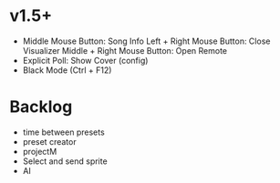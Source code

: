 # v1.5+

- Middle Mouse Button: Song Info
  Left + Right Mouse Button: Close Visualizer
  Middle + Right Mouse Button: Open Remote
- Explicit Poll: Show Cover (config)
- Black Mode (Ctrl + F12)

# Backlog

- time between presets
- preset creator
- projectM
- Select and send sprite
- AI